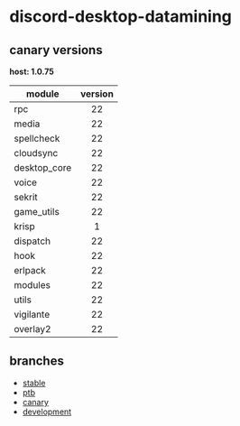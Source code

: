 # discord-desktop-datamining

## canary versions

**host: 1.0.75**

| module | version |
| ------ | :-----: |
| rpc | 22 |
| media | 22 |
| spellcheck | 22 |
| cloudsync | 22 |
| desktop_core | 22 |
| voice | 22 |
| sekrit | 22 |
| game_utils | 22 |
| krisp | 1 |
| dispatch | 22 |
| hook | 22 |
| erlpack | 22 |
| modules | 22 |
| utils | 22 |
| vigilante | 22 |
| overlay2 | 22 |

## branches

- [stable](https://github.com/OpenAsar/discord-desktop-datamining/tree/stable)
- [ptb](https://github.com/OpenAsar/discord-desktop-datamining/tree/ptb)
- [canary](https://github.com/OpenAsar/discord-desktop-datamining/tree/canary)
- [development](https://github.com/OpenAsar/discord-desktop-datamining/tree/development)